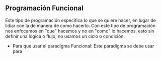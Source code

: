 ## Programación Funcional
Este tipo de programación específica lo que se quiere hacer, en lugar de lidiar con la de manera de como hacerlo. Con este tipo de programación nos enfocamos en "que" hacemos y no en "como" lo hacemos. esto sin definir una logica o flujo, no usamos un ciclo o condición.
- Para que usar el paradigma Funcional:
Este paradigma se debe usar para

 